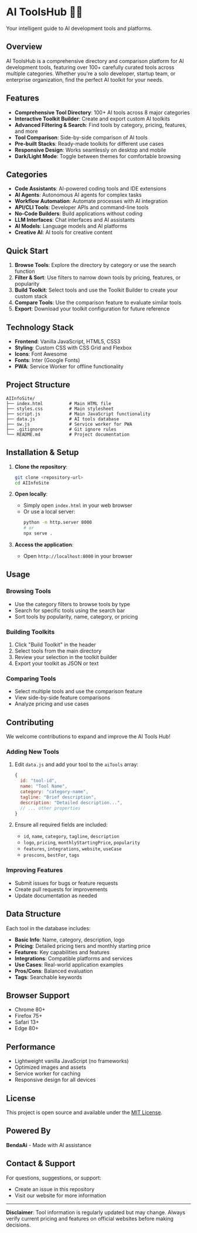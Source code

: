 # AI ToolsHub 🚀🔧

Your intelligent guide to AI development tools and platforms.

## Overview

AI ToolsHub is a comprehensive directory and comparison platform for AI development tools, featuring over 100+ carefully curated tools across multiple categories. Whether you're a solo developer, startup team, or enterprise organization, find the perfect AI toolkit for your needs.

## Features

- **Comprehensive Tool Directory**: 100+ AI tools across 8 major categories
- **Interactive Toolkit Builder**: Create and export custom AI toolkits
- **Advanced Filtering & Search**: Find tools by category, pricing, features, and more
- **Tool Comparison**: Side-by-side comparison of AI tools
- **Pre-built Stacks**: Ready-made toolkits for different use cases
- **Responsive Design**: Works seamlessly on desktop and mobile
- **Dark/Light Mode**: Toggle between themes for comfortable browsing

## Categories

- **Code Assistants**: AI-powered coding tools and IDE extensions
- **AI Agents**: Autonomous AI agents for complex tasks
- **Workflow Automation**: Automate processes with AI integration
- **API/CLI Tools**: Developer APIs and command-line tools
- **No-Code Builders**: Build applications without coding
- **LLM Interfaces**: Chat interfaces and AI assistants
- **AI Models**: Language models and AI platforms
- **Creative AI**: AI tools for creative content

## Quick Start

1. **Browse Tools**: Explore the directory by category or use the search function
2. **Filter & Sort**: Use filters to narrow down tools by pricing, features, or popularity
3. **Build Toolkit**: Select tools and use the Toolkit Builder to create your custom stack
4. **Compare Tools**: Use the comparison feature to evaluate similar tools
5. **Export**: Download your toolkit configuration for future reference

## Technology Stack

- **Frontend**: Vanilla JavaScript, HTML5, CSS3
- **Styling**: Custom CSS with CSS Grid and Flexbox
- **Icons**: Font Awesome
- **Fonts**: Inter (Google Fonts)
- **PWA**: Service Worker for offline functionality

## Project Structure

```
AIInfoSite/
├── index.html          # Main HTML file
├── styles.css          # Main stylesheet
├── script.js           # Main JavaScript functionality
├── data.js             # AI tools database
├── sw.js               # Service worker for PWA
├── .gitignore          # Git ignore rules
└── README.md           # Project documentation
```

## Installation & Setup

1. **Clone the repository**:
   ```bash
   git clone <repository-url>
   cd AIInfoSite
   ```

2. **Open locally**:
   - Simply open `index.html` in your web browser
   - Or use a local server:
     ```bash
     python -m http.server 8000
     # or
     npx serve .
     ```

3. **Access the application**:
   - Open `http://localhost:8000` in your browser

## Usage

### Browsing Tools
- Use the category filters to browse tools by type
- Search for specific tools using the search bar
- Sort tools by popularity, name, category, or pricing

### Building Toolkits
1. Click "Build Toolkit" in the header
2. Select tools from the main directory
3. Review your selection in the toolkit builder
4. Export your toolkit as JSON or text

### Comparing Tools
- Select multiple tools and use the comparison feature
- View side-by-side feature comparisons
- Analyze pricing and use cases

## Contributing

We welcome contributions to expand and improve the AI Tools Hub!

### Adding New Tools

1. Edit `data.js` and add your tool to the `aiTools` array:
   ```javascript
   {
     id: "tool-id",
     name: "Tool Name",
     category: "category-name",
     tagline: "Brief description",
     description: "Detailed description...",
     // ... other properties
   }
   ```

2. Ensure all required fields are included:
   - `id`, `name`, `category`, `tagline`, `description`
   - `logo`, `pricing`, `monthlyStartingPrice`, `popularity`
   - `features`, `integrations`, `website`, `useCase`
   - `proscons`, `bestFor`, `tags`

### Improving Features

- Submit issues for bugs or feature requests
- Create pull requests for improvements
- Update documentation as needed

## Data Structure

Each tool in the database includes:
- **Basic Info**: Name, category, description, logo
- **Pricing**: Detailed pricing tiers and monthly starting price
- **Features**: Key capabilities and features
- **Integrations**: Compatible platforms and services
- **Use Cases**: Real-world application examples
- **Pros/Cons**: Balanced evaluation
- **Tags**: Searchable keywords

## Browser Support

- Chrome 80+
- Firefox 75+
- Safari 13+
- Edge 80+

## Performance

- Lightweight vanilla JavaScript (no frameworks)
- Optimized images and assets
- Service worker for caching
- Responsive design for all devices

## License

This project is open source and available under the [MIT License](LICENSE).

## Powered By

**BendaAi** - Made with AI assistance

## Contact & Support

For questions, suggestions, or support:
- Create an issue in this repository
- Visit our website for more information

---

**Disclaimer**: Tool information is regularly updated but may change. Always verify current pricing and features on official websites before making decisions.